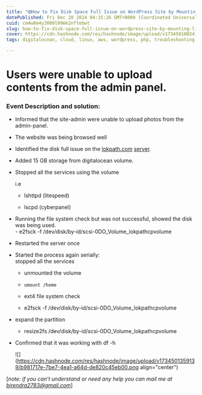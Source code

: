 ```yaml
---
title: "❎How to Fix Disk Space Full Issue on WordPress Site by Mounting (Linux | PHP | WordPress Admin)" 🚀"
datePublished: Fri Dec 20 2024 04:15:26 GMT+0000 (Coordinated Universal Time)
cuid: cm4w8m4y3000l09mk2nftebwt
slug: how-to-fix-disk-space-full-issue-on-wordpress-site-by-mounting-linux-php-wordpress-admin
cover: https://cdn.hashnode.com/res/hashnode/image/upload/v1734501002410/830ef62a-bc56-4b59-baf1-f9fe9f7105e0.jpeg
tags: digitalocean, cloud, linux, aws, wordpress, php, troubleshooting, troubleshoot, disk-space, mount, disk-management, wordpress-site

---
```


# **Users were unable to upload contents from the admin panel.**

### Event Description and solution:

* Informed that the site-admin were unable to upload photos from the admin-panel.
    
* The website was being browsed well
    
* Identified the disk full issue on the [lokpath.com](http://lokpath.com) [server](http://lokpath.com/).
    
* Added 15 GB storage from digitalocean volume.
    
* Stopped all the services using the volume
    
    i.e
    
    * lshttpd (litespeed)
        
    * lscpd (cyberpanel)
        
* Running the file system check but was not successful, showed the disk was being used.  
    \- e2fsck -f /dev/disk/by-id/scsi-0DO\_Volume\_lokpathcpvolume
    
* Restarted the server once
    
* Started the process again serially:  
    stopped all the services
    
    * unmounted the volume
        
    * `umount /home`
        
    * ext4 file system check
        
    * e2fsck -f /dev/disk/by-id/scsi-0DO\_Volume\_lokpathcpvolume
        
* expand the partition
    
    * resize2fs /dev/disk/by-id/scsi-0DO\_Volume\_lokpathcpvolume
        
* Confirmed that it was working with df -h
    
    ![](https://cdn.hashnode.com/res/hashnode/image/upload/v1734501359139/b981717e-7be7-4ea1-a64d-de820c45eb00.png align="center")
    

\[*note: if you can’t understand or need any help you can mail me at birendra2783@gmail.com*\]
